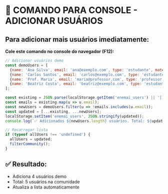 # 🎯 COMANDO PARA CONSOLE - ADICIONAR USUÁRIOS

## Para adicionar mais usuários imediatamente:

**Cole este comando no console do navegador (F12):**

```javascript
// Adicionar usuários demo
const demoUsers = [
  {name: 'Ana Silva', email: 'ana@exemplo.com', type: 'estudante', materiasGosta: ['Matemática', 'Física'], formacao: 'Engenharia', public: true},
  {name: 'Carlos Santos', email: 'carlos@exemplo.com', type: 'estudante', materiasGosta: ['História', 'Geografia'], formacao: 'Direito', public: true},
  {name: 'Prof. Maria', email: 'maria@professor.com', type: 'professor', materiasGosta: ['Português', 'Literatura'], public: true},
  {name: 'Beatriz Costa', email: 'beatriz@exemplo.com', type: 'estudante', materiasGosta: ['Química', 'Biologia'], formacao: 'Medicina', public: true}
];

const existing = JSON.parse(localStorage.getItem('enemai_users') || '[]');
const emails = existing.map(u => u.email);
const newUsers = demoUsers.filter(u => !emails.includes(u.email));
const updated = [...existing, ...newUsers];
localStorage.setItem('enemai_users', JSON.stringify(updated));
console.log(`✅ Adicionados ${newUsers.length} usuários. Total: ${updated.length}`);

// Recarregar lista
if (typeof allUsers !== 'undefined') {
  allUsers = updated;
  filterCommunity();
}
```

## ✅ Resultado:
- Adiciona 4 usuários demo
- Total: 5 usuários na comunidade
- Atualiza a lista automaticamente